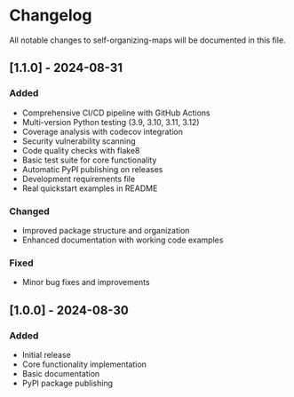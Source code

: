 # Changelog

All notable changes to self-organizing-maps will be documented in this file.

## [1.1.0] - 2024-08-31

### Added
- Comprehensive CI/CD pipeline with GitHub Actions
- Multi-version Python testing (3.9, 3.10, 3.11, 3.12)  
- Coverage analysis with codecov integration
- Security vulnerability scanning
- Code quality checks with flake8
- Basic test suite for core functionality
- Automatic PyPI publishing on releases
- Development requirements file
- Real quickstart examples in README

### Changed
- Improved package structure and organization
- Enhanced documentation with working code examples

### Fixed
- Minor bug fixes and improvements

## [1.0.0] - 2024-08-30

### Added
- Initial release
- Core functionality implementation
- Basic documentation
- PyPI package publishing
